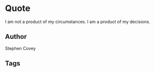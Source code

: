 # Quote

I am not a product of my circumstances. I am a product of my decisions.

## Author

Stephen Covey

## Tags


